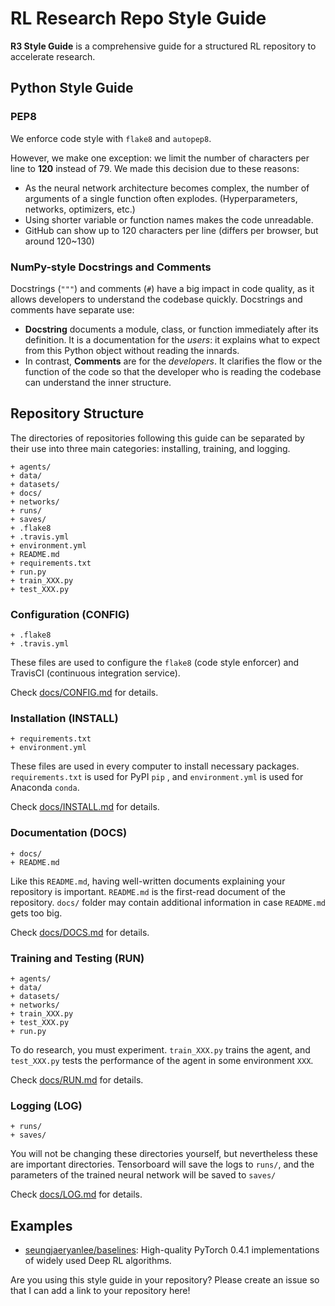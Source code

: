 # RL Research Repo Style Guide
**R3 Style Guide** is a comprehensive guide for a structured RL repository to accelerate research.



## Python Style Guide
### PEP8

We enforce code style with `flake8` and `autopep8`. 

However, we make one exception: we limit the number of characters per line to **120** instead of 79. We made this decision due to these reasons:

- As the neural network architecture becomes complex, the number of arguments of a single function often explodes. (Hyperparameters, networks, optimizers, etc.)
- Using shorter variable or function names makes the code unreadable.
- GitHub can show up to 120 characters per line (differs per browser, but around 120~130)

### NumPy-style Docstrings and Comments

Docstrings (`"""`) and comments (`#`) have a big impact in code quality, as it allows developers to understand the codebase quickly. Docstrings and comments have separate use:

- **Docstring** documents a module, class, or function immediately after its definition. It is a documentation for the *users*: it explains what to expect from this Python object without reading the innards.
- In contrast, **Comments** are for the *developers*. It clarifies the flow or the function of the code so that the developer who is reading the codebase can understand the inner structure.



## Repository Structure

The directories of repositories following this guide can be separated by their use into three main categories: installing, training, and logging.

```
+ agents/
+ data/
+ datasets/
+ docs/
+ networks/
+ runs/
+ saves/
+ .flake8
+ .travis.yml
+ environment.yml
+ README.md
+ requirements.txt
+ run.py
+ train_XXX.py
+ test_XXX.py
```



### Configuration (CONFIG)

```
+ .flake8
+ .travis.yml
```

These files are used to configure the `flake8` (code style enforcer) and TravisCI (continuous integration service).

Check [docs/CONFIG.md](docs/CONFIG.md) for details.

### Installation (INSTALL)

```
+ requirements.txt
+ environment.yml
```

These files are used in every computer to install necessary packages. `requirements.txt` is used for PyPI `pip` , and `environment.yml` is used for Anaconda `conda`.

Check [docs/INSTALL.md](docs/INSTALL.md) for details.

### Documentation (DOCS)

```
+ docs/
+ README.md
```

Like this `README.md`, having well-written documents explaining your repository is important. `README.md` is the first-read document of the repository. `docs/` folder may contain additional information in case `README.md` gets too big.

Check [docs/DOCS.md](docs/DOCS.md) for details.

### Training and Testing (RUN)

```
+ agents/
+ data/
+ datasets/
+ networks/
+ train_XXX.py
+ test_XXX.py
+ run.py
```

To do research, you must experiment. `train_XXX.py` trains the agent, and `test_XXX.py` tests the performance of the agent in some environment `XXX`.

Check [docs/RUN.md](docs/RUN.md) for details.

### Logging (LOG)

```
+ runs/
+ saves/
```

You will not be changing these directories yourself, but nevertheless these are important directories. Tensorboard will save the logs to `runs/`, and the parameters of the trained neural network will be saved to `saves/`

Check [docs/LOG.md](docs/LOG.md) for details.



## Examples

- [seungjaeryanlee/baselines](https://github.com/seungjaeryanlee/baselines): High-quality PyTorch 0.4.1 implementations of widely used Deep RL algorithms.

Are you using this style guide in your repository? Please create an issue so that I can add a link to your repository here!

